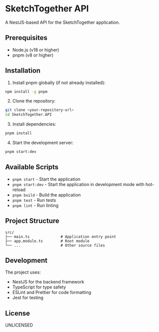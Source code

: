 # SketchTogether API

A NestJS-based API for the SketchTogether application.

## Prerequisites

- Node.js (v18 or higher)
- pnpm (v8 or higher)

## Installation

1. Install pnpm globally (if not already installed):
```bash
npm install -g pnpm
```

2. Clone the repository:
```bash
git clone <your-repository-url>
cd SketchTogether.API
```

3. Install dependencies:
```bash
pnpm install
```

4. Start the development server:
```bash
pnpm start:dev
```

## Available Scripts

- `pnpm start` - Start the application
- `pnpm start:dev` - Start the application in development mode with hot-reload
- `pnpm build` - Build the application
- `pnpm test` - Run tests
- `pnpm lint` - Run linting

## Project Structure

```
src/
├── main.ts              # Application entry point
├── app.module.ts        # Root module
└── ...                  # Other source files
```

## Development

The project uses:
- NestJS for the backend framework
- TypeScript for type safety
- ESLint and Prettier for code formatting
- Jest for testing

## License

UNLICENSED
